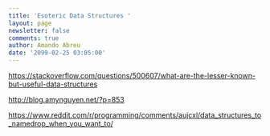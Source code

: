 ```yaml
---
title: 'Esoteric Data Structures '
layout: page
newsletter: false
comments: true
author: Amando Abreu
date: '2099-02-25 03:05:00'
---
```

https://stackoverflow.com/questions/500607/what-are-the-lesser-known-but-useful-data-structures

http://blog.amynguyen.net/?p=853

https://www.reddit.com/r/programming/comments/aujcxl/data_structures_to_namedrop_when_you_want_to/
